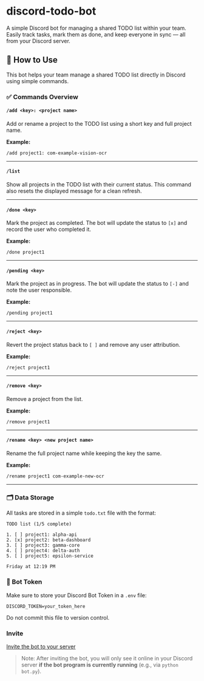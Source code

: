 # discord-todo-bot
A simple Discord bot for managing a shared TODO list within your team. Easily track tasks, mark them as done, and keep everyone in sync — all from your Discord server.

## 📌 How to Use

This bot helps your team manage a shared TODO list directly in Discord using simple commands.

### ✅ Commands Overview

#### `/add <key>: <project name>`
Add or rename a project to the TODO list using a short key and full project name.

**Example:**
```
/add project1: com-example-vision-ocr
```
---
#### `/list`
Show all projects in the TODO list with their current status. This command also resets the displayed message for a clean refresh.

---
#### `/done <key>`
Mark the project as completed. The bot will update the status to `[x]` and record the user who completed it.

**Example:**
```
/done project1
```

---
#### `/pending <key>`
Mark the project as in progress. The bot will update the status to `[-]` and note the user responsible.

**Example:**
```
/pending project1
```

---
#### `/reject <key>`
Revert the project status back to `[ ]` and remove any user attribution.

**Example:**
```
/reject project1
```

---
#### `/remove <key>`
Remove a project from the list.

**Example:**
```
/remove project1
```

---
#### `/rename <key> <new project name>`
Rename the full project name while keeping the key the same.

**Example:**
```
/rename project1 com-example-new-ocr
```

---
### 🗂 Data Storage
All tasks are stored in a simple `todo.txt` file with the format:
```
TODO list (1/5 complete)

1. [ ] project1: alpha-api
2. [x] project2: beta-dashboard
3. [ ] project3: gamma-core
4. [ ] project4: delta-auth
5. [ ] project5: epsilon-service

Friday at 12:19 PM
```

### 🔐 Bot Token
Make sure to store your Discord Bot Token in a `.env` file:
```
DISCORD_TOKEN=your_token_here
```

Do not commit this file to version control.

### Invite
[Invite the bot to your server](https://discord.com/oauth2/authorize?client_id=1372778050730725446&scope=bot&permissions=75776)

> Note: After inviting the bot, you will only see it online in your Discord server **if the bot program is currently running** (e.g., via `python bot.py`).
